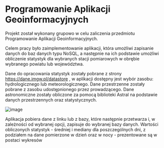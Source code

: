 # Programowanie Aplikacji Geoinformacyjnych

Projekt został wykonany grupowo w celu zaliczenia przedmiotu Programowanie Aplikacji Geoinformacyjnych.

Celem pracy było zaimplementowanie aplikacji, która umożliwi zapisanie danych do baz danych typu 
NoSQL, a następnie na ich podstawie umożliwi obliczenie statystyk dla wybranych stacji pomiarowych 
w obrębie wybranego powiatu lub województwa.

Dane do opracowania statystyk zostały pobrane z strony https://dane.imgw.pl/datastore , w aplikacji
dostępny jest wybór zasobu: hydrologicznego lub meteorologicznego.
Dane przestrzenne zostały pobrane z zasobu udostępnionego przez prowadzącego.
Dane astronomiczne zostały obliczone za pomocą biblioteki Astral na podstawie danych przestrzennych
oraz statystycznych.

![image](https://github.com/MariaMank/Aplikacje-geoinformatyczne/assets/92314221/6f9c6740-7256-479d-99bf-97050a726e76)

Aplikacja pobiera dane z linku lub z bazy, które następnie przetwarza i, w zależności od wybranej opcji,
zapisuje do wybranej bazy danych. Wartości obliczonych statystyk - średniej i mediany
dla poszczególnych dni, z podziałem na dane pomierzone w dzień oraz w nocy - prezentowane są 
w postaci wykresów

